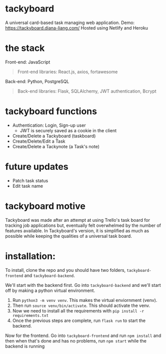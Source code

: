 # tackyboard
A universal card-based task managing web application.
Demo: https://tackyboard.diana-liang.com/
Hosted using Netlify and Heroku

# the stack
Front-end: JavaScript 
> Front-end libraries: React.js, axios, fortawesome

Back-end: Python, PostgreSQL
> Back-end libraries: Flask, SQLAlchemy, JWT authentication, Bcrypt

# tackyboard functions
- Authentication: Login, Sign-up user
  - JWT is securely saved as a cookie in the client
- Create/Delete a Tackyboard (taskboard)
- Create/Delete/Edit a Task
- Create/Delete a Tackynote (a Task's note)

# future updates
- Patch task status
- Edit task name

# tackyboard motive
Tackyboard was made after an attempt at using Trello's task board for tracking job applications but, eventually felt overwhelmed by the number of features available.
In Tackyboard's version, it is simplified as much as possible while keeping the qualities of a universal task board.

# installation:
To install, clone the repo and you should have two folders, `tackyboard-frontend` and `tackyboard-backend`.

We'll start with the backend first.
Go into `tackyboard-backend` and we'll start off by making a python virtual environment.
1. Run `python3 -m venv venv`. This makes the virtual enviornment (venv).
2. Then run `source venv/bin/activate`. This should activate the venv.
3. Now we need to install all the requirements with `pip install -r requirements.txt`
4. Once the previous steps are complete, run `flask run` to start the backend.

Now for the frontend.
Go into `tackyboard-frontend` and run `npm install` and then when that's done and has no problems, run `npm start` while the backend is running
